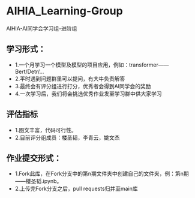 # AIHIA_Learning-Group
AIHIA-AI同学会学习组-进阶组

## 学习形式：
* 1.一个月学习一个模型及模型的项目应用，例如：transformer——Bert/Detr/...
* 2.平时遇到问题群里可以提问，有大牛负责解答
* 3.最终会有评分组进行打分，优秀者会得到AI同学会的奖励
* 4.一次学习后，我们将会挑选优秀作业发至学习群中供大家学习 

## 评估指标
* 1.图文丰富，代码可行性。
* 2.目前评分组成员：楼圣韬，李青云，姚文杰

## 作业提交形式：
* 1.Fork此库，在Fork分支中的第n期文件夹中创建自己的文件夹，例：第n期——楼圣韬.ipynb。
* 2.上传完Fork分支之后，pull requests归并至main库
